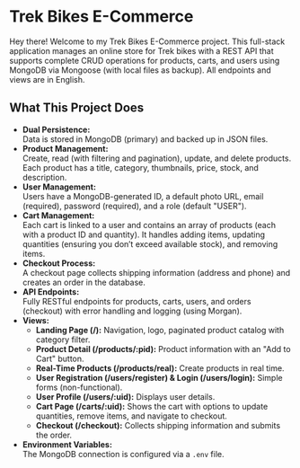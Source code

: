 # Trek Bikes E-Commerce

Hey there! Welcome to my Trek Bikes E-Commerce project. This full-stack application manages an online store for Trek bikes with a REST API that supports complete CRUD operations for products, carts, and users using MongoDB via Mongoose (with local files as backup). All endpoints and views are in English.

## What This Project Does

- **Dual Persistence:**  
  Data is stored in MongoDB (primary) and backed up in JSON files.
- **Product Management:**  
  Create, read (with filtering and pagination), update, and delete products. Each product has a title, category, thumbnails, price, stock, and description.
- **User Management:**  
  Users have a MongoDB-generated ID, a default photo URL, email (required), password (required), and a role (default "USER").
- **Cart Management:**  
  Each cart is linked to a user and contains an array of products (each with a product ID and quantity). It handles adding items, updating quantities (ensuring you don’t exceed available stock), and removing items.
- **Checkout Process:**  
  A checkout page collects shipping information (address and phone) and creates an order in the database.
- **API Endpoints:**  
  Fully RESTful endpoints for products, carts, users, and orders (checkout) with error handling and logging (using Morgan).
- **Views:**  
  - **Landing Page (/):** Navigation, logo, paginated product catalog with category filter.
  - **Product Detail (/products/:pid):** Product information with an "Add to Cart" button.
  - **Real-Time Products (/products/real):** Create products in real time.
  - **User Registration (/users/register) & Login (/users/login):** Simple forms (non-functional).
  - **User Profile (/users/:uid):** Displays user details.
  - **Cart Page (/carts/:uid):** Shows the cart with options to update quantities, remove items, and navigate to checkout.
  - **Checkout (/checkout):** Collects shipping information and submits the order.
- **Environment Variables:**  
  The MongoDB connection is configured via a `.env` file.



